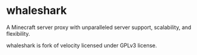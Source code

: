 # whaleshark

A Minecraft server proxy with unparalleled server support, scalability,
and flexibility.

whaleshark is fork of velocity licensed under GPLv3 license.

